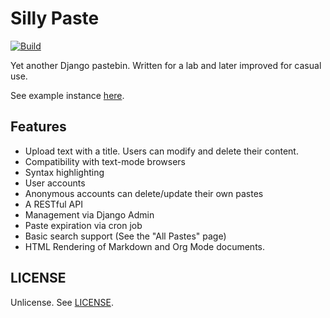 # Silly Paste

[![Build](https://github.com/winny-/sillypaste/actions/workflows/build.yml/badge.svg)](https://github.com/winny-/sillypaste/actions/workflows/build.yml)

Yet another Django pastebin.  Written for a lab and later improved for casual
use.

See example instance [here](https://sillypaste.herokuapp.com/).

## Features

- Upload text with a title.  Users can modify and delete their content.
- Compatibility with text-mode browsers
- Syntax highlighting
- User accounts
- Anonymous accounts can delete/update their own pastes
- A RESTful API
- Management via Django Admin
- Paste expiration via cron job
- Basic search support (See the "All Pastes" page)
- HTML Rendering of Markdown and Org Mode documents.

## LICENSE

Unlicense.  See [LICENSE](./LICENSE).
